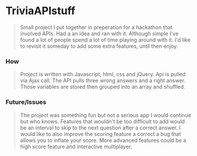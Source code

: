 # TriviaAPIstuff

> Small project I put together in preperation for a hackathon that involved APIs. Had a an idea and ran with it.
>Although simple I've found a lot of people spend a lot of time playing around with it.
>I'd like to revisit it someday to add some extra features, until then enjoy.

### How

>Project is written with Javascript, html, css and jQuery. Api is pulled via Ajax call.
>The API pulls three wrong answers and a right answer. Those variables are stored then grouped into an array and shuffled.

### Future/Issues

>The project was something fun but not a serious app I would continue but who knows.
>Features that wouldn't be too difficult to add would be an interval to skip to the next question after a correct answer.
>I would like to also improve the scoring feature a correct a bug that allows you to inflate your score.
>More advanced features could be a high score feature and interactive multiplayer.
